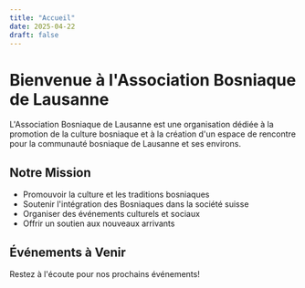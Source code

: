 ```yaml
---
title: "Accueil"
date: 2025-04-22
draft: false
---
```


# Bienvenue à l'Association Bosniaque de Lausanne

L'Association Bosniaque de Lausanne est une organisation dédiée à la promotion de la culture bosniaque et à la création d'un espace de rencontre pour la communauté bosniaque de Lausanne et ses environs.

## Notre Mission

- Promouvoir la culture et les traditions bosniaques
- Soutenir l'intégration des Bosniaques dans la société suisse
- Organiser des événements culturels et sociaux
- Offrir un soutien aux nouveaux arrivants

## Événements à Venir

Restez à l'écoute pour nos prochains événements!